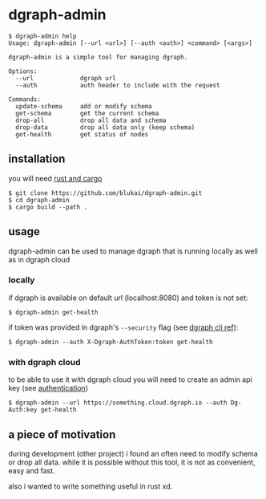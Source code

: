 # dgraph-admin

```console
$ dgraph-admin help
Usage: dgraph-admin [--url <url>] [--auth <auth>] <command> [<args>]

dgraph-admin is a simple tool for managing dgraph.

Options:
  --url             dgraph url
  --auth            auth header to include with the request

Commands:
  update-schema     add or modify schema
  get-schema        get the current schema
  drop-all          drop all data and schema
  drop-data         drop all data only (keep schema)
  get-health        get status of nodes
```

## installation

you will need [rust and cargo](https://doc.rust-lang.org/cargo/getting-started/installation.html)

```console
$ git clone https://github.com/blukai/dgraph-admin.git
$ cd dgraph-admin
$ cargo build --path .
```

## usage

dgraph-admin can be used to manage dgraph that is running locally as well as in dgraph cloud

### locally

if dgraph is available on default url (localhost:8080) and token is not set:

```console
$ dgraph-admin get-health
```

if token was provided in dgraph's `--security` flag (see [dgraph cli ref](https://dgraph.io/docs/deploy/cli-command-reference/#dgraph-core-commands)):

```console
$ dgraph-admin --auth X-Dgraph-AuthToken:token get-health
```

### with dgraph cloud

to be able to use it with dgraph cloud you will need to create an admin api key (see [authentication](https://dgraph.io/docs/cloud/admin/authentication/))

```console
$ dgraph-admin --url https://something.cloud.dgraph.io --auth Dg-Auth:key get-health
```

## a piece of motivation

during development (other project) i found an often need to modify schema or drop all data.
while it is possible without this tool, it is not as convenient, easy and fast.

also i wanted to write something useful in rust xd.
